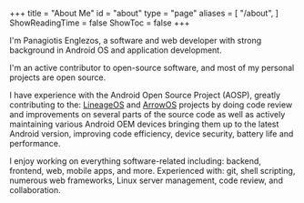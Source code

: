 +++
title = "About Me"
id = "about"
type = "page"
aliases = [
    "/about",
]
ShowReadingTime = false
ShowToc = false
+++

I'm Panagiotis Englezos, a software and web developer with strong background in Android OS and application development.

I'm an active contributor to open-source software, and most of my personal projects are open source. 

I have experience with the Android Open Source Project (AOSP), greatly contributing to the: [LineageOS](https://github.com/LineageOS) and [ArrowOS](https://github.com/ArrowOS) projects by doing code review and improvements on several parts of the source code as well as actively maintaining various Android OEM devices bringing them up to the latest Android version, improving code efficiency, device security, battery life and performance.

I enjoy working on everything software-related including: backend, frontend, web, mobile apps, and more. Experienced with: git, shell scripting, numerous web frameworks, Linux server management, code review, and collaboration.